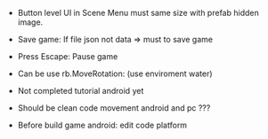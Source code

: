 - Button level UI in Scene Menu must same size with prefab hidden image.
- Save game: If file json not data => must to save game
- Press Escape: Pause game
- Can be use rb.MoveRotation: (use enviroment water)
- Not completed tutorial android yet

- Should be clean code movement android and pc ???


- Before build game android: edit code platform
